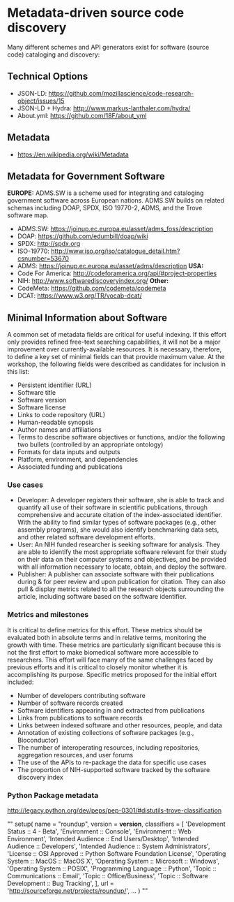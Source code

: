 # Metadata-driven source code discovery
Many different schemes and API generators exist for software (source code) cataloging and discovery:

## Technical Options
* JSON-LD: https://github.com/mozillascience/code-research-object/issues/15
* JSON-LD + Hydra:  http://www.markus-lanthaler.com/hydra/
* About.yml:  https://github.com/18F/about_yml

## Metadata
* https://en.wikipedia.org/wiki/Metadata

## Metadata for Government Software
__EUROPE:__  ADMS.SW is a scheme used for integrating and cataloging government software across European nations. ADMS.SW builds on related schemas including DOAP, SPDX, ISO 19770-2, ADMS, and the Trove software map.
* ADMS.SW: https://joinup.ec.europa.eu/asset/adms_foss/description
* DOAP: https://github.com/edumbill/doap/wiki
* SPDX: http://spdx.org
* ISO-19770: http://www.iso.org/iso/catalogue_detail.htm?csnumber=53670
* ADMS: https://joinup.ec.europa.eu/asset/adms/description
__USA:__
* Code For America: http://codeforamerica.org/api/#project-properties
* NIH: http://www.softwarediscoveryindex.org/
__Other:__
* CodeMeta: https://github.com/codemeta/codemeta
* DCAT: https://www.w3.org/TR/vocab-dcat/



## Minimal Information about Software

A common set of metadata fields are critical for useful indexing. If this effort only provides refined free-text searching capabilities, it will not be a major improvement over currently-available resources. It is necessary, therefore, to define a key set of minimal fields can that provide maximum value. At the workshop, the following fields were described as candidates for inclusion in this list:

* Persistent identifier (URL)
* Software title
* Software version
* Software license
* Links to code repository (URL)
* Human-readable synopsis
* Author names and affiliations
* Terms to describe software objectives or functions, and/or the following two bullets (controlled by an appropriate ontology)
* Formats for data inputs and outputs
* Platform, environment, and dependencies
* Associated funding and publications

### Use cases
* Developer: A developer registers their software, she is able to track and quantify all use of their software in scientific publications, through comprehensive and accurate citation of the index-associated identifier. With the ability to find similar types of software packages (e.g., other assembly programs), she would also identify benchmarking data sets, and other related software development efforts.
* User: An NIH funded researcher is seeking software for analysis. They are able to identify the most appropriate software relevant for their study on their data on their computer systems and objectives, and be provided with all information necessary to locate, obtain, and deploy the software.
* Publisher: A publisher can associate software with their publications during & for peer review and upon publication for citation. They can also pull & display metrics related to all the research objects surrounding the article, including software based on the software identifier.

### Metrics and milestones

It is critical to define metrics for this effort. These metrics should be evaluated both in absolute terms and in relative terms, monitoring the growth with time. These metrics are particularly significant because this is not the first effort to make biomedical software more accessible to researchers. This effort will face many of the same challenges faced by previous efforts and it is critical to closely monitor whether it is accomplishing its purpose. Specific metrics proposed for the initial effort included:

* Number of developers contributing software
* Number of software records created
* Software identifiers appearing in and extracted from publications
* Links from publications to software records
* Links between indexed software and other resources, people, and data
* Annotation of existing collections of software packages (e.g., Bioconductor)
* The number of interoperating resources, including repositories, aggregation resources, and user forums
* The use of the APIs to re-package the data for specific use cases
* The proportion of NIH-supported software tracked by the software discovery index



### Python Package metadata
http://legacy.python.org/dev/peps/pep-0301/#distutils-trove-classification

""
setup(
    name = "roundup",
    version = __version__,
    classifiers = [
        'Development Status :: 4 - Beta',
        'Environment :: Console',
        'Environment :: Web Environment',
        'Intended Audience :: End Users/Desktop',
        'Intended Audience :: Developers',
        'Intended Audience :: System Administrators',
        'License :: OSI Approved :: Python Software Foundation License',
        'Operating System :: MacOS :: MacOS X',
        'Operating System :: Microsoft :: Windows',
        'Operating System :: POSIX',
        'Programming Language :: Python',
        'Topic :: Communications :: Email',
        'Topic :: Office/Business',
        'Topic :: Software Development :: Bug Tracking',
    ],
    url = 'http://sourceforge.net/projects/roundup/',
    ...
)
""

